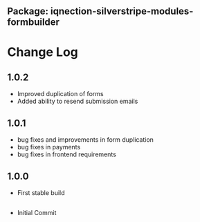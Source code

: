 ## Package: iqnection-silverstripe-modules-formbuilder
# Change Log

## 1.0.2
- Improved duplication of forms
- Added ability to resend submission emails


## 1.0.1
- bug fixes and improvements in form duplication
- bug fixes in payments
- bug fixes in frontend requirements

## 1.0.0
- First stable build

##
- Initial Commit